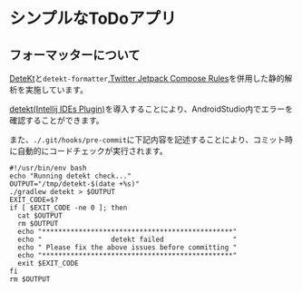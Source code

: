 # シンプルなToDoアプリ

## フォーマッターについて
[DeteKt](https://github.com/detekt/detekt)と`detekt-formatter`,[Twitter Jetpack Compose Rules](https://twitter.github.io/compose-rules/rules/)を併用した静的解析を実施しています。

[detekt(Intellij IDEs Plugin)](https://plugins.jetbrains.com/plugin/10761-detekt)を導入することにより、AndroidStudio内でエラーを確認することができます。

また、`./.git/hooks/pre-commit`に下記内容を記述することにより、コミット時に自動的にコードチェックが実行されます。
```shell
#!/usr/bin/env bash
echo "Running detekt check..."
OUTPUT="/tmp/detekt-$(date +%s)"
./gradlew detekt > $OUTPUT
EXIT_CODE=$?
if [ $EXIT_CODE -ne 0 ]; then
  cat $OUTPUT
  rm $OUTPUT
  echo "***********************************************"
  echo "                 detekt failed                 "
  echo " Please fix the above issues before committing "
  echo "***********************************************"
  exit $EXIT_CODE
fi
rm $OUTPUT
```
